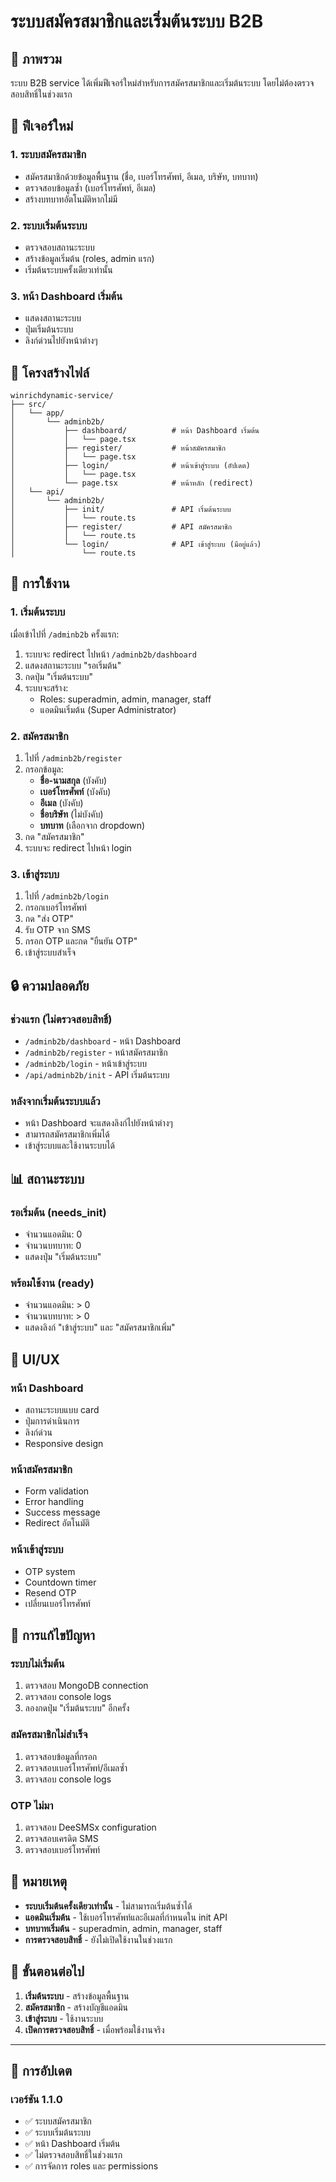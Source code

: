 # ระบบสมัครสมาชิกและเริ่มต้นระบบ B2B

## 🎯 ภาพรวม

ระบบ B2B service ได้เพิ่มฟีเจอร์ใหม่สำหรับการสมัครสมาชิกและเริ่มต้นระบบ โดยไม่ต้องตรวจสอบสิทธิ์ในช่วงแรก

## 🚀 ฟีเจอร์ใหม่

### 1. **ระบบสมัครสมาชิก**
- สมัครสมาชิกด้วยข้อมูลพื้นฐาน (ชื่อ, เบอร์โทรศัพท์, อีเมล, บริษัท, บทบาท)
- ตรวจสอบข้อมูลซ้ำ (เบอร์โทรศัพท์, อีเมล)
- สร้างบทบาทอัตโนมัติหากไม่มี

### 2. **ระบบเริ่มต้นระบบ**
- ตรวจสอบสถานะระบบ
- สร้างข้อมูลเริ่มต้น (roles, admin แรก)
- เริ่มต้นระบบครั้งเดียวเท่านั้น

### 3. **หน้า Dashboard เริ่มต้น**
- แสดงสถานะระบบ
- ปุ่มเริ่มต้นระบบ
- ลิงก์ด่วนไปยังหน้าต่างๆ

## 📁 โครงสร้างไฟล์

```
winrichdynamic-service/
├── src/
│   └── app/
│       └── adminb2b/
│           ├── dashboard/          # หน้า Dashboard เริ่มต้น
│           │   └── page.tsx
│           ├── register/           # หน้าสมัครสมาชิก
│           │   └── page.tsx
│           ├── login/              # หน้าเข้าสู่ระบบ (อัปเดต)
│           │   └── page.tsx
│           └── page.tsx            # หน้าหลัก (redirect)
│   └── api/
│       └── adminb2b/
│           ├── init/               # API เริ่มต้นระบบ
│           │   └── route.ts
│           ├── register/           # API สมัครสมาชิก
│           │   └── route.ts
│           └── login/              # API เข้าสู่ระบบ (มีอยู่แล้ว)
│               └── route.ts
```

## 🔧 การใช้งาน

### 1. **เริ่มต้นระบบ**

เมื่อเข้าไปที่ `/adminb2b` ครั้งแรก:

1. ระบบจะ redirect ไปหน้า `/adminb2b/dashboard`
2. แสดงสถานะระบบ "รอเริ่มต้น"
3. กดปุ่ม "เริ่มต้นระบบ"
4. ระบบจะสร้าง:
   - Roles: superadmin, admin, manager, staff
   - แอดมินเริ่มต้น (Super Administrator)

### 2. **สมัครสมาชิก**

1. ไปที่ `/adminb2b/register`
2. กรอกข้อมูล:
   - **ชื่อ-นามสกุล** (บังคับ)
   - **เบอร์โทรศัพท์** (บังคับ)
   - **อีเมล** (บังคับ)
   - **ชื่อบริษัท** (ไม่บังคับ)
   - **บทบาท** (เลือกจาก dropdown)
3. กด "สมัครสมาชิก"
4. ระบบจะ redirect ไปหน้า login

### 3. **เข้าสู่ระบบ**

1. ไปที่ `/adminb2b/login`
2. กรอกเบอร์โทรศัพท์
3. กด "ส่ง OTP"
4. รับ OTP จาก SMS
5. กรอก OTP และกด "ยืนยัน OTP"
6. เข้าสู่ระบบสำเร็จ

## 🔒 ความปลอดภัย

### **ช่วงแรก (ไม่ตรวจสอบสิทธิ์)**
- `/adminb2b/dashboard` - หน้า Dashboard
- `/adminb2b/register` - หน้าสมัครสมาชิก
- `/adminb2b/login` - หน้าเข้าสู่ระบบ
- `/api/adminb2b/init` - API เริ่มต้นระบบ

### **หลังจากเริ่มต้นระบบแล้ว**
- หน้า Dashboard จะแสดงลิงก์ไปยังหน้าต่างๆ
- สามารถสมัครสมาชิกเพิ่มได้
- เข้าสู่ระบบและใช้งานระบบได้

## 📊 สถานะระบบ

### **รอเริ่มต้น (needs_init)**
- จำนวนแอดมิน: 0
- จำนวนบทบาท: 0
- แสดงปุ่ม "เริ่มต้นระบบ"

### **พร้อมใช้งาน (ready)**
- จำนวนแอดมิน: > 0
- จำนวนบทบาท: > 0
- แสดงลิงก์ "เข้าสู่ระบบ" และ "สมัครสมาชิกเพิ่ม"

## 🎨 UI/UX

### **หน้า Dashboard**
- สถานะระบบแบบ card
- ปุ่มการดำเนินการ
- ลิงก์ด่วน
- Responsive design

### **หน้าสมัครสมาชิก**
- Form validation
- Error handling
- Success message
- Redirect อัตโนมัติ

### **หน้าเข้าสู่ระบบ**
- OTP system
- Countdown timer
- Resend OTP
- เปลี่ยนเบอร์โทรศัพท์

## 🐛 การแก้ไขปัญหา

### **ระบบไม่เริ่มต้น**
1. ตรวจสอบ MongoDB connection
2. ตรวจสอบ console logs
3. ลองกดปุ่ม "เริ่มต้นระบบ" อีกครั้ง

### **สมัครสมาชิกไม่สำเร็จ**
1. ตรวจสอบข้อมูลที่กรอก
2. ตรวจสอบเบอร์โทรศัพท์/อีเมลซ้ำ
3. ตรวจสอบ console logs

### **OTP ไม่มา**
1. ตรวจสอบ DeeSMSx configuration
2. ตรวจสอบเครดิต SMS
3. ตรวจสอบเบอร์โทรศัพท์

## 📝 หมายเหตุ

- **ระบบเริ่มต้นครั้งเดียวเท่านั้น** - ไม่สามารถเริ่มต้นซ้ำได้
- **แอดมินเริ่มต้น** - ใช้เบอร์โทรศัพท์และอีเมลที่กำหนดใน init API
- **บทบาทเริ่มต้น** - superadmin, admin, manager, staff
- **การตรวจสอบสิทธิ์** - ยังไม่เปิดใช้งานในช่วงแรก

## 🔄 ขั้นตอนต่อไป

1. **เริ่มต้นระบบ** - สร้างข้อมูลพื้นฐาน
2. **สมัครสมาชิก** - สร้างบัญชีแอดมิน
3. **เข้าสู่ระบบ** - ใช้งานระบบ
4. **เปิดการตรวจสอบสิทธิ์** - เมื่อพร้อมใช้งานจริง

---

## 🔄 การอัปเดต

### เวอร์ชัน 1.1.0
- ✅ ระบบสมัครสมาชิก
- ✅ ระบบเริ่มต้นระบบ
- ✅ หน้า Dashboard เริ่มต้น
- ✅ ไม่ตรวจสอบสิทธิ์ในช่วงแรก
- ✅ การจัดการ roles และ permissions
